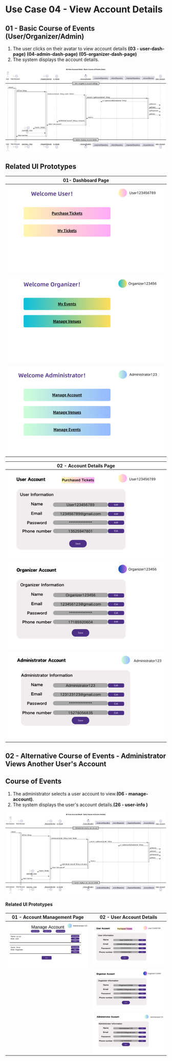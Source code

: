 # Use Case 04 - View Account Details

## 01 - Basic Course of Events (User/Organizer/Admin)

1. The user clicks on their avatar to view account details **(03 - user-dash-page)** **(04-admin-dash-page)** **(05-organizer-dash-page)**
2. The system displays the account details.

![Use Case Name - Basic Course of Events](/03-design/usecases/images/04-view-account-details(User).png)
   
## Related UI Prototypes
| 01- Dashboard Page|
|:-----------------------------------------:|
|![User Dashboard Page](/01-requirements/ui/03-user-dash-page.png)|
|![Organizer Dash Page](/01-requirements/ui/05-organiser-dash-page.png)|
|![Admin Dash Page](/01-requirements/ui/04-admin-dash-page.png)|

|                      02 - Account Details Page                       |
|:--------------------------------------------------------------------:|
|      ![Account Settings](/01-requirements/ui/26-user-info.png)       |
| ![Account Settings](/01-requirements/ui/22-organizer-infomation.png) |
|   ![Account Settings](/01-requirements/ui/10-Admin-infomation.png)   |

## 02 - Alternative Course of Events - Administrator Views Another User's Account

## Course of Events
1. The administrator selects a user account to view.**(06 - manage-account)**.
2. The system displays the user's account details.**(26 - user-info )**

![Use Case Name - Basic Course of Events](/03-design/usecases/images/04-view-account-details(Admin).png)
#### Related UI Prototypes
|                   01 - Account Management Page                   |                      02 - User Account Details                       |
|:----------------------------------------------------------------:|:--------------------------------------------------------------------:|
| ![Account Management](/01-requirements/ui/06-manage-account.png) |      ![Account Settings](/01-requirements/ui/26-user-info.png)       |
|                                                                  | ![Account Settings](/01-requirements/ui/22-organizer-infomation.png) |
|                                                                  |   ![Account Settings](/01-requirements/ui/10-Admin-infomation.png)   |
                                                        